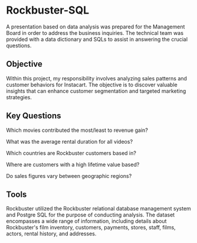 # Rockbuster-SQL
A presentation based on data analysis was prepared for the Management Board in order to address the business inquiries. The technical team was provided with a data dictionary and SQLs to assist in answering the crucial questions.
## Objective

Within this project, my responsibility involves analyzing sales patterns and customer behaviors for Instacart. The objective is to discover valuable insights that can enhance customer segmentation and targeted marketing strategies.

## Key Questions

Which movies contributed the most/least to revenue gain?

What was the average rental duration for all videos?

Which countries are Rockbuster customers based in?

Where are customers with a high lifetime value based?

Do sales figures vary between geographic regions?

## Tools

Rockbuster utilized the Rockbuster relational database management system and Postgre SQL for the purpose of conducting analysis. The dataset encompasses a wide range of information, including details about Rockbuster's film inventory, customers, payments, stores, staff, films, actors, rental history, and addresses.
